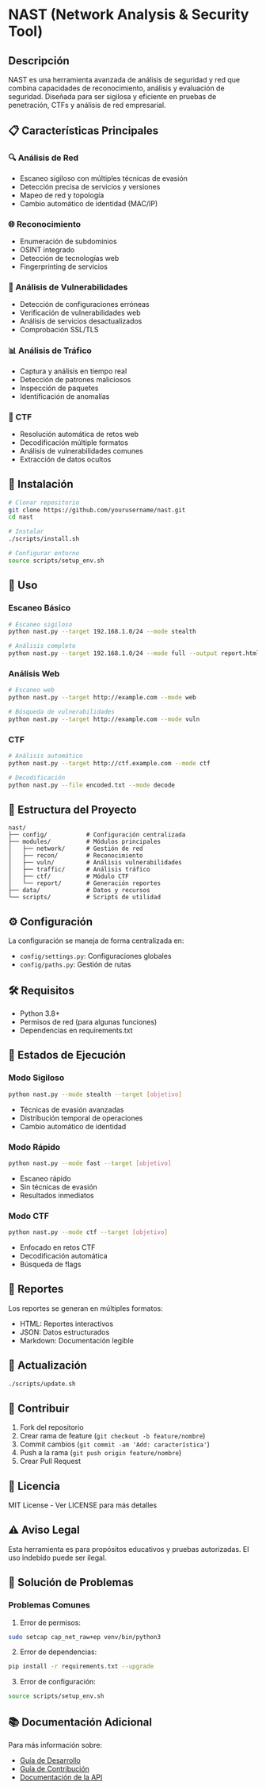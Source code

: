 # NAST (Network Analysis & Security Tool)

## Descripción
NAST es una herramienta avanzada de análisis de seguridad y red que combina capacidades de reconocimiento, análisis y evaluación de seguridad. Diseñada para ser sigilosa y eficiente en pruebas de penetración, CTFs y análisis de red empresarial.

## 📋 Características Principales

### 🔍 Análisis de Red
- Escaneo sigiloso con múltiples técnicas de evasión
- Detección precisa de servicios y versiones
- Mapeo de red y topología
- Cambio automático de identidad (MAC/IP)

### 🌐 Reconocimiento
- Enumeración de subdominios
- OSINT integrado
- Detección de tecnologías web
- Fingerprinting de servicios

### 🚨 Análisis de Vulnerabilidades
- Detección de configuraciones erróneas
- Verificación de vulnerabilidades web
- Análisis de servicios desactualizados
- Comprobación SSL/TLS

### 📊 Análisis de Tráfico
- Captura y análisis en tiempo real
- Detección de patrones maliciosos
- Inspección de paquetes
- Identificación de anomalías

### 🎯 CTF
- Resolución automática de retos web
- Decodificación múltiple formatos
- Análisis de vulnerabilidades comunes
- Extracción de datos ocultos

## 🚀 Instalación

```bash
# Clonar repositorio
git clone https://github.com/yourusername/nast.git
cd nast

# Instalar
./scripts/install.sh

# Configurar entorno
source scripts/setup_env.sh
```

## 📖 Uso

### Escaneo Básico
```bash
# Escaneo sigiloso
python nast.py --target 192.168.1.0/24 --mode stealth

# Análisis completo
python nast.py --target 192.168.1.0/24 --mode full --output report.html
```

### Análisis Web
```bash
# Escaneo web
python nast.py --target http://example.com --mode web

# Búsqueda de vulnerabilidades
python nast.py --target http://example.com --mode vuln
```

### CTF
```bash
# Análisis automático
python nast.py --target http://ctf.example.com --mode ctf

# Decodificación
python nast.py --file encoded.txt --mode decode
```

## 📁 Estructura del Proyecto
```
nast/
├── config/           # Configuración centralizada
├── modules/          # Módulos principales
│   ├── network/      # Gestión de red
│   ├── recon/        # Reconocimiento
│   ├── vuln/         # Análisis vulnerabilidades
│   ├── traffic/      # Análisis tráfico
│   ├── ctf/          # Módulo CTF
│   └── report/       # Generación reportes
├── data/             # Datos y recursos
└── scripts/          # Scripts de utilidad
```

## ⚙️ Configuración
La configuración se maneja de forma centralizada en:
- `config/settings.py`: Configuraciones globales
- `config/paths.py`: Gestión de rutas

## 🛠️ Requisitos
- Python 3.8+
- Permisos de red (para algunas funciones)
- Dependencias en requirements.txt

## 🚦 Estados de Ejecución

### Modo Sigiloso
```bash
python nast.py --mode stealth --target [objetivo]
```
- Técnicas de evasión avanzadas
- Distribución temporal de operaciones
- Cambio automático de identidad

### Modo Rápido
```bash
python nast.py --mode fast --target [objetivo]
```
- Escaneo rápido
- Sin técnicas de evasión
- Resultados inmediatos

### Modo CTF
```bash
python nast.py --mode ctf --target [objetivo]
```
- Enfocado en retos CTF
- Decodificación automática
- Búsqueda de flags

## 📝 Reportes
Los reportes se generan en múltiples formatos:
- HTML: Reportes interactivos
- JSON: Datos estructurados
- Markdown: Documentación legible

## 🔄 Actualización
```bash
./scripts/update.sh
```

## 🤝 Contribuir
1. Fork del repositorio
2. Crear rama de feature (`git checkout -b feature/nombre`)
3. Commit cambios (`git commit -am 'Add: característica'`)
4. Push a la rama (`git push origin feature/nombre`)
5. Crear Pull Request

## 📄 Licencia
MIT License - Ver LICENSE para más detalles

## ⚠️ Aviso Legal
Esta herramienta es para propósitos educativos y pruebas autorizadas. El uso indebido puede ser ilegal.

## 🔧 Solución de Problemas

### Problemas Comunes
1. Error de permisos:
```bash
sudo setcap cap_net_raw+ep venv/bin/python3
```

2. Error de dependencias:
```bash
pip install -r requirements.txt --upgrade
```

3. Error de configuración:
```bash
source scripts/setup_env.sh
```

## 📚 Documentación Adicional
Para más información sobre:
- [Guía de Desarrollo](docs/DEVELOPMENT.md)
- [Guía de Contribución](docs/CONTRIBUTING.md)
- [Documentación de la API](docs/API.md)